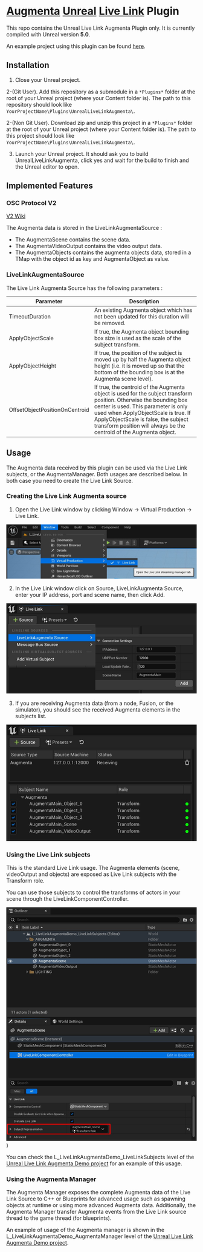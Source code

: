 # [Augmenta](https://www.augmenta-tech.com) [Unreal](https://www.unrealengine.com) [Live Link](https://docs.unrealengine.com/5.0/en-US/live-link-in-unreal-engine/) Plugin

This repo contains the Unreal Live Link Augmenta Plugin only. It is currently compiled with Unreal version **5.0**.

An example project using this plugin can be found [here](https://github.com/Augmenta-tech/UnrealLiveLinkAugmenta-Demo).

## Installation

1. Close your Unreal project.

2-(Git User). Add this repository as a submodule in a `*Plugins*` folder at the root of your Unreal project (where your Content folder is). The path to this repository should look like `YourProjectName\Plugins\UnrealLiveLinkAugmenta\`.

2-(Non Git User). Download zip and unzip this project in a `*Plugins*` folder at the root of your Unreal project (where your Content folder is). The path to this project should look like `YourProjectName\Plugins\UnrealLiveLinkAugmenta\`.

3. Launch your Unreal project. It should ask you to build UnrealLiveLinkAugmenta, click yes and wait for the build to finish and the Unreal editor to open.

## Implemented Features

### OSC Protocol V2
[V2 Wiki](https://github.com/Augmenta-tech/Augmenta/wiki/Data)

The Augmenta data is stored in the LiveLinkAugmentaSource :
- The AugmentaScene contains the scene data.
- The AugmentaVideoOutput contains the video output data.
- The AugmentaObjects contains the augmenta objects data, stored in a TMap with the object id as key and AugmentaObject as value. 

### LiveLinkAugmentaSource

The Live Link Augmenta Source has the following parameters :

| Parameter | Description |
| --- | --- |
| TimeoutDuration | An existing Augmenta object which has not been updated for this duration will be removed. |
| ApplyObjectScale | If true, the Augmenta object bounding box size is used as the scale of the subject transform. |
| ApplyObjectHeight | If true, the position of the subject is moved up by half the Augmenta object height (i.e. it is moved up so that the bottom of the bounding box is at the Augmenta scene level). |
| OffsetObjectPositionOnCentroid | If true, the centroid of the Augmenta object is used for the subject transform position. Otherwise the bounding box center is used. This parameter is only used when ApplyObjectScale is true. If ApplyObjectScale is false, the subject transform position will always be the centroid of the Augmenta object. |

## Usage

The Augmenta data received by this plugin can be used via the Live Link subjects, or the AugmentaManager. Both usages are described below. In both case you need to create the Live Link Source.

### Creating the Live Link Augmenta source

1. Open the Live Link window by clicking Window -> Virtual Production -> Live Link.

![](https://github.com/Augmenta-tech/UnrealLiveLinkAugmenta/blob/main/Resources/Images/LiveLinkSourceCreation_1.jpg)

2. In the Live Link window click on Source, LiveLinkAugmenta Source, enter your IP address, port and scene name, then click Add.

![](https://github.com/Augmenta-tech/UnrealLiveLinkAugmenta/blob/main/Resources/Images/LiveLinkSourceCreation_2.jpg)

3. If you are receiving Augmenta data (from a node, Fusion, or the simulator), you should see the received Augmenta elements in the subjects list.

![](https://github.com/Augmenta-tech/UnrealLiveLinkAugmenta/blob/main/Resources/Images/LiveLinkSourceCreation_3.jpg)

### Using the Live Link subjects

This is the standard Live Link usage. The Augmenta elements (scene, videoOutput and objects) are exposed as Live Link subjects with the Transform role.

You can use those subjects to control the transforms of actors in your scene through the LiveLinkComponentController.

![](https://github.com/Augmenta-tech/UnrealLiveLinkAugmenta/blob/main/Resources/Images/LiveLinkComponentController.jpg))

You can check the L_LiveLinkAugmentaDemo_LiveLinkSubjects level of the [Unreal Live Link Augmenta Demo project](https://github.com/Augmenta-tech/UnrealLiveLinkAugmenta-Demo) for an example of this usage.


### Using the Augmenta Manager

The Augmenta Manager exposes the complete Augmenta data of the Live Link Source to C++ or Blueprints for advanced usage such as spawning objects at runtime or using more advanced Augmenta data. Additionally, the Augmenta Manager transfer Augmenta events from the Live Link source thread to the game thread (for blueprints).

An example of usage of the Augmenta manager is shown in the L_LiveLinkAugmentaDemo_AugmentaManager level of the [Unreal Live Link Augmenta Demo project](https://github.com/Augmenta-tech/UnrealLiveLinkAugmenta-Demo).


